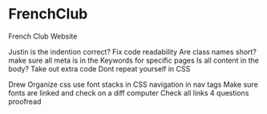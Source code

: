 # FrenchClub
French Club Website

Justin
is the indention correct? Fix code readability
Are class names short?
make sure all meta is in the <head> Keywords for specific pages
Is all content in the body?
Take out extra code
Dont repeat yourself in CSS


Drew
Organize css
use font stacks in CSS
navigation in nav tags
Make sure fonts are linked and check on a diff computer
Check all links
4 questions
proofread
